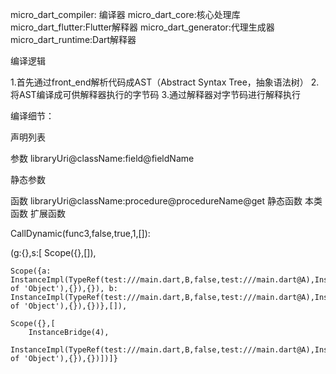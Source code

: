 micro_dart_compiler: 编译器
micro_dart_core:核心处理库
micro_dart_flutter:Flutter解释器
micro_dart_generator:代理生成器
micro_dart_runtime:Dart解释器


编译逻辑

1.首先通过front_end解析代码成AST（Abstract Syntax Tree，抽象语法树）
2.将AST编译成可供解释器执行的字节码
3.通过解释器对字节码进行解释执行








编译细节：


声明列表


参数 libraryUri@className:field@fieldName

静态参数


函数 libraryUri@className:procedure@procedureName@get
静态函数
本类函数
扩展函数

CallDynamic(func3,false,true,1,[]):


(g:{},s:[
    Scope({},[]), 
    
    Scope({a: InstanceImpl(TypeRef(test:///main.dart,B,false,test:///main.dart@A),InstanceImpl(TypeRef(test:///main.dart,A,false,dart:core@Object),InstanceBridge(Instance of 'Object'),{}),{}), b: InstanceImpl(TypeRef(test:///main.dart,B,false,test:///main.dart@A),InstanceImpl(TypeRef(test:///main.dart,A,false,dart:core@Object),InstanceBridge(Instance of 'Object'),{}),{})},[]), 
    
    Scope({},[
        InstanceBridge(4), 
        InstanceImpl(TypeRef(test:///main.dart,B,false,test:///main.dart@A),InstanceImpl(TypeRef(test:///main.dart,A,false,dart:core@Object),InstanceBridge(Instance of 'Object'),{}),{})])]}


